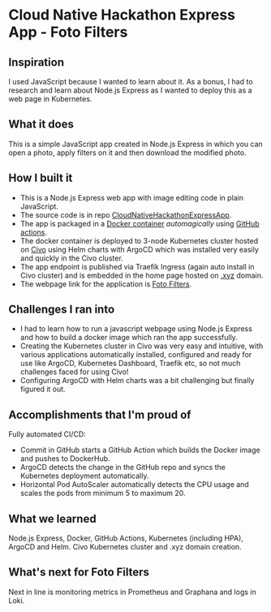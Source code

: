 # Cloud Native Hackathon Express App - Foto Filters
## Inspiration
I used JavaScript because I wanted to learn about it. As a bonus, I had to research and learn about Node.js Express as I wanted to deploy this as a web page in Kubernetes.

## What it does
This is a simple JavaScript app created in Node.js Express in which you can open a photo, apply filters on it and then download the modified photo.

## How I built it
- This is a Node.js Express web app with image editing code in plain JavaScript.
- The source code is in repo [CloudNativeHackathonExpressApp](https://github.com/AdhirKirtikar/CloudNativeHackathonExpressApp).
- The app is packaged in a [Docker container](https://hub.docker.com/repository/docker/adhirkirtikar/cloudnativehackathonexpressapp) _automagically_ using [GitHub actions](https://github.com/AdhirKirtikar/CloudNativeHackathonExpressApp/actions). 
- The docker container is deployed to 3-node Kubernetes cluster hosted on [Civo](https://www.civo.com) using Helm charts with ArgoCD which was installed very easily and quickly in the Civo cluster.
- The app endpoint is published via Traefik Ingress (again auto install in Civo cluster) and is embedded in the home page hosted on [.xyz](https://gen.xyz) domain.
- The webpage link for the application is [Foto Filters](http://www.adhirkirtikar.xyz).

## Challenges I ran into
- I had to learn how to run a javascript webpage using Node.js Express and how to build a docker image which ran the app successfully.
- Creating the Kubernetes cluster in Civo was very easy and intuitive, with various applications automatically installed, configured and ready for use like ArgoCD, Kubernetes Dashboard, Traefik etc, so not much challenges faced for using Civo!
- Configuring ArgoCD with Helm charts was a bit challenging but finally figured it out.

## Accomplishments that I'm proud of
Fully automated CI/CD:
- Commit in GitHub starts a GitHub Action which builds the Docker image and pushes to DockerHub.
- ArgoCD detects the change in the GitHub repo and syncs the Kubernetes deployment automatically.
- Horizontal Pod AutoScaler automatically detects the CPU usage and scales the pods from minimum 5 to maximum 20.

## What we learned
Node.js Express, Docker, GitHub Actions, Kubernetes (including HPA), ArgoCD and Helm.
Civo Kubernetes cluster and .xyz domain creation.

## What's next for Foto Filters
Next in line is monitoring metrics in Prometheus and Graphana and logs in Loki.
